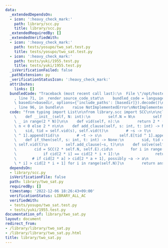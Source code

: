 ```yaml
---
data:
  _extendedDependsOn:
  - icon: ':heavy_check_mark:'
    path: library/scc.py
    title: library/scc.py
  _extendedRequiredBy: []
  _extendedVerifiedWith:
  - icon: ':heavy_check_mark:'
    path: tests/yosupo/two_sat.test.py
    title: tests/yosupo/two_sat.test.py
  - icon: ':heavy_check_mark:'
    path: tests/yuki/1955.test.py
    title: tests/yuki/1955.test.py
  _isVerificationFailed: false
  _pathExtension: py
  _verificationStatusIcon: ':heavy_check_mark:'
  attributes:
    links: []
  bundledCode: "Traceback (most recent call last):\n  File \"/opt/hostedtoolcache/PyPy/3.7.13/x64/site-packages/onlinejudge_verify/documentation/build.py\"\
    , line 71, in _render_source_code_stat\n    bundled_code = language.bundle(stat.path,\
    \ basedir=basedir, options={'include_paths': [basedir]}).decode()\n  File \"/opt/hostedtoolcache/PyPy/3.7.13/x64/site-packages/onlinejudge_verify/languages/python.py\"\
    , line 96, in bundle\n    raise NotImplementedError\nNotImplementedError\n"
  code: "from typing import List\n\nfrom library.scc import SCC\n\n\nclass TwoSat:\n\
    \    def __init__(self, N: int):\n        self.N = N\n        self.E = [[] for\
    \ _ in range(2 * N)]\n\n    def vid(self, n):\n        return 2 * (~n) + 1 if\
    \ n < 0 else 2 * n\n\n    def add_clause(self, s: int, t: int) -> None:\n    \
    \    sid, tid = self.vid(s), self.vid(t)\n        # ~s -> t\n        self.E[sid\
    \ ^ 1].append(tid)\n        # ~t -> s\n        self.E[tid ^ 1].append(sid)\n\n\
    \    def if_then(self, s: int, t: int) -> None:\n        sid, tid = self.vid(s),\
    \ self.vid(t)\n        self.add_clause(~s, t)\n\n    def solve(self) -> List[bool]:\n\
    \        cid = SCC(2 * self.N, self.E).cid\n        for i in range(self.N):\n\
    \            if cid[2 * i] == cid[2 * i + 1]:\n                return None\n \
    \       # if cid[2 * a] > cid[2 * a + 1], possibly ~a -> a\n        ans = [cid[2\
    \ * i] > cid[2 * i + 1] for i in range(self.N)]\n        return ans\n"
  dependsOn:
  - library/scc.py
  isVerificationFile: false
  path: library/two_sat.py
  requiredBy: []
  timestamp: '2022-12-06 18:26:43+09:00'
  verificationStatus: LIBRARY_ALL_AC
  verifiedWith:
  - tests/yosupo/two_sat.test.py
  - tests/yuki/1955.test.py
documentation_of: library/two_sat.py
layout: document
redirect_from:
- /library/library/two_sat.py
- /library/library/two_sat.py.html
title: library/two_sat.py
---
```

